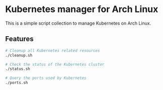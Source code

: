 # Kubernetes manager for Arch Linux

This is a simple script collection to manage Kubernetes on Arch Linux.

## Features

```bash
# Cleanup all Kubernetes related resources
./cleanup.sh

# Check the status of the Kubernetes cluster
./status.sh

# Query the ports used by Kubernetes
./ports.sh
```

